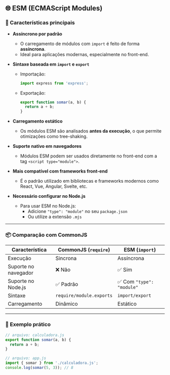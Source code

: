 ## 🌐 ESM (ECMAScript Modules)

### 📌 Características principais

- **Assíncrono por padrão**
  - O carregamento de módulos com `import` é feito de forma **assíncrona**.
  - Ideal para aplicações modernas, especialmente no front-end.

- **Sintaxe baseada em `import` e `export`**
  - Importação:
    ```js
    import express from 'express';
    ```
  - Exportação:
    ```js
    export function somar(a, b) {
      return a + b;
    }
    ```

- **Carregamento estático**
  - Os módulos ESM são analisados **antes da execução**, o que permite otimizações como tree-shaking.

- **Suporte nativo em navegadores**
  - Módulos ESM podem ser usados diretamente no front-end com a tag `<script type="module">`.

- **Mais compatível com frameworks front-end**
  - É o padrão utilizado em bibliotecas e frameworks modernos como React, Vue, Angular, Svelte, etc.

- **Necessário configurar no Node.js**
  - Para usar ESM no Node.js:
    - Adicione `"type": "module"` no seu `package.json`
    - Ou utilize a extensão `.mjs`

---

### 📦 Comparação com CommonJS

| Característica       | CommonJS (`require`)     | ESM (`import`)         |
|----------------------|--------------------------|------------------------|
| Execução             | Sincrona                 | Assíncrona             |
| Suporte no navegador | ❌ Não                   | ✅ Sim                 |
| Suporte no Node.js   | ✅ Padrão                | ✅ Com `"type": "module"` |
| Sintaxe              | `require/module.exports` | `import/export`        |
| Carregamento         | Dinâmico                 | Estático               |

---

### 📌 Exemplo prático

```js
// arquivo: calculadora.js
export function somar(a, b) {
  return a + b;
}
```

```js
// arquivo: app.js
import { somar } from './calculadora.js';
console.log(somar(5, 3)); // 8
```